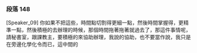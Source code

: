 ### 段落 148

[Speaker_09] 你如果不把這些，時間點切割得更細一點，然後時間掌握得，更精準一點，然後積極的去辦理的時候，那個時間拖著拖著就過去了，那這件事情呢，請秘書室，跟課教主，要積極的來協助辦理，我說的協助，也不要當作說，我只是在旁邊化學化令而已，這中間的